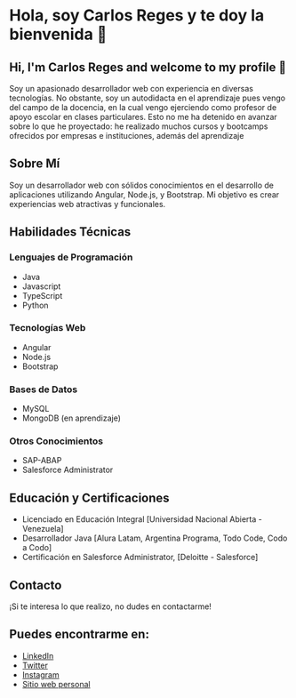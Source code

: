 # Hola, soy **Carlos Reges** y te doy la bienvenida 👋
## Hi, I'm **Carlos Reges** and welcome to my profile 👋

Soy un apasionado desarrollador web con experiencia en diversas tecnologías. No obstante, soy un autodidacta en el aprendizaje pues vengo del campo de la docencia, en la cual vengo ejerciendo como profesor de apoyo escolar en clases particulares. Esto no me ha detenido en avanzar sobre lo que he proyectado: he realizado muchos cursos y bootcamps ofrecidos por empresas e instituciones, además del aprendizaje

## Sobre Mí

Soy un desarrollador web con sólidos conocimientos en el desarrollo de aplicaciones utilizando Angular, Node.js, y Bootstrap. Mi objetivo es crear experiencias web atractivas y funcionales.

## Habilidades Técnicas

### Lenguajes de Programación
- Java
- Javascript
- TypeScript
- Python

### Tecnologías Web
- Angular
- Node.js
- Bootstrap

### Bases de Datos
- MySQL
- MongoDB (en aprendizaje)

### Otros Conocimientos
- SAP-ABAP
- Salesforce Administrator

## Educación y Certificaciones

- Licenciado en Educación Integral [Universidad Nacional Abierta - Venezuela]
- Desarrollador Java [Alura Latam, Argentina Programa, Todo Code, Codo a Codo]
- Certificación en Salesforce Administrator, [Deloitte - Salesforce]

## Contacto

¡Si te interesa lo que realizo, no dudes en contactarme! 

## Puedes encontrarme en:

- [LinkedIn](https://www.linkedin.com/in/carlosreges/)
- [Twitter](https://www.twitter.com/carlosreges)
- [Instagram](https://www.instagram.com/carlosreges/)
- [Sitio web personal](https://www.carlosreges.com.ar/)

<!--
- 🔭 I’m currently working on ...
- 🌱 I’m currently learning Java , Node.js, Angular and Typescript.
- 👯 I’m looking to collaborate on ...
- 🤔 I’m looking for help with ...
- 💬 Ask me about ...
- 📫 How to reach me: ...
- 😄 Pronouns: ...
- ⚡ Fun fact: ...
-->
